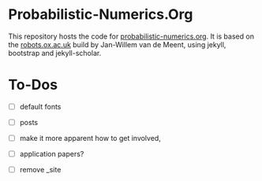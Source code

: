 Probabilistic-Numerics.Org
======

This repository hosts the code for
[probabilistic-numerics.org](http://www.probabilistic-numerics.org). It is
based on the [robots.ox.ac.uk](https://github.com/jwvdm/robots-homepage) build
by Jan-Willem van de Meent, using jekyll, bootstrap and jekyll-scholar.

# To-Dos

- [ ] default fonts
- [ ] posts
- [ ] make it more apparent how to get involved,
- [ ] application papers?
- [ ] remove _site

